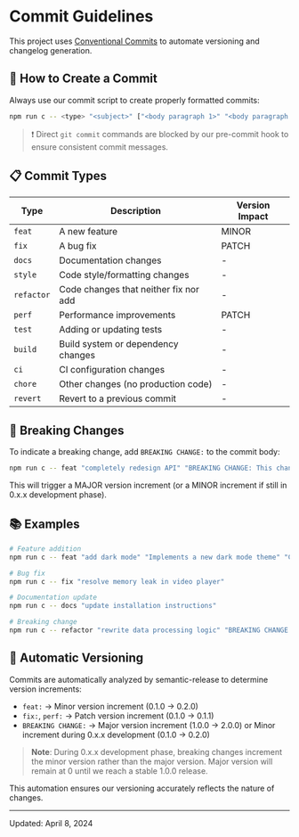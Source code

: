 # Commit Guidelines

This project uses [Conventional Commits](https://www.conventionalcommits.org/) to automate versioning and changelog generation.

## 📝 How to Create a Commit

Always use our commit script to create properly formatted commits:

```bash
npm run c -- <type> "<subject>" ["<body paragraph 1>" "<body paragraph 2>"]
```

> ❗ Direct `git commit` commands are blocked by our pre-commit hook to ensure consistent commit messages.

## 📋 Commit Types

| Type       | Description                            | Version Impact |
|------------|----------------------------------------|----------------|
| `feat`     | A new feature                          | MINOR          |
| `fix`      | A bug fix                              | PATCH          |
| `docs`     | Documentation changes                  | -              |
| `style`    | Code style/formatting changes          | -              |
| `refactor` | Code changes that neither fix nor add  | -              |
| `perf`     | Performance improvements               | PATCH          |
| `test`     | Adding or updating tests               | -              |
| `build`    | Build system or dependency changes     | -              |
| `ci`       | CI configuration changes               | -              |
| `chore`    | Other changes (no production code)     | -              |
| `revert`   | Revert to a previous commit            | -              |

## 🚨 Breaking Changes

To indicate a breaking change, add `BREAKING CHANGE:` to the commit body:

```bash
npm run c -- feat "completely redesign API" "BREAKING CHANGE: This changes the core API interface"
```

This will trigger a MAJOR version increment (or a MINOR increment if still in 0.x.x development phase).

## 📚 Examples

```bash
# Feature addition
npm run c -- feat "add dark mode" "Implements a new dark mode theme" "Closes #123"

# Bug fix
npm run c -- fix "resolve memory leak in video player"

# Documentation update
npm run c -- docs "update installation instructions"

# Breaking change
npm run c -- refactor "rewrite data processing logic" "BREAKING CHANGE: completely changes the output format"
```

## 🔄 Automatic Versioning

Commits are automatically analyzed by semantic-release to determine version increments:

- `feat:` → Minor version increment (0.1.0 → 0.2.0)
- `fix:`, `perf:` → Patch version increment (0.1.0 → 0.1.1)
- `BREAKING CHANGE:` → Major version increment (1.0.0 → 2.0.0) or Minor increment during 0.x.x development (0.1.0 → 0.2.0)

> **Note**: During 0.x.x development phase, breaking changes increment the minor version rather than the major version. Major version will remain at 0 until we reach a stable 1.0.0 release.

This automation ensures our versioning accurately reflects the nature of changes.

---

Updated: April 8, 2024 